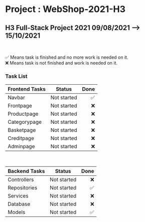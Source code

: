 <h1> Project : WebShop-2021-H3 </h1>
<h2>H3 Full-Stack Project 2021 09/08/2021 --> 15/10/2021</h2>
<br>
<p>
  ✅ Means task is finished and no more work is needed on it.
  <br>
  ❌ Means task is not finished and work is needed on it.
</p>

<h3>Task List</h3>

| Frontend Tasks | Status        | Done  |
| -------------  |:-------------:| -----:|
| Navbar         | Not started   |  ✅   |
| Frontpage      | Not started   |  ❌   |
| Productpage    | Not started   |  ❌   |
| Categorypage   | Not started   |  ❌   |
| Basketpage     | Not started   |  ❌   |
| Creditpage     | Not started   |  ❌   |
| Adminpage      | Not started   |  ❌   |

<br>

| Backend Tasks | Status        | Done  |
| ------------- |:-------------:| -----:|
| Controllers   | Not started   |  ❌   |
| Repositories  | Not started   |  ✅   |
| Services      | Not started   |  ❌   |
| Database      | Not started   |  ❌   |
| Models        | Not started   |  ✅   |

